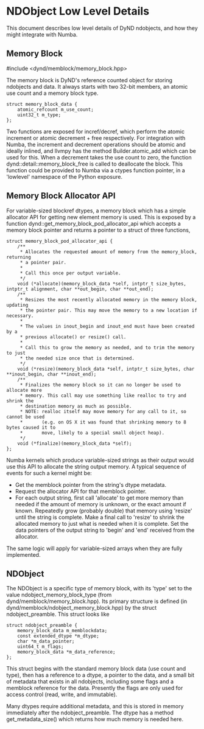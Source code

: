 NDObject Low Level Details
==========================

This document describes low level details of DyND ndobjects, and how
they might integrate with Numba.

Memory Block
------------

#include <dynd/memblock/memory_block.hpp>

The memory block is DyND's reference counted object for storing ndobjects
and data. It always starts with two 32-bit members, an atomic use count and
a memory block type.

    struct memory_block_data {
        atomic_refcount m_use_count;
        uint32_t m_type;
    };
    
Two functions are exposed for incref/decref, which perform the atomic increment
or atomic decrement + free respectively. For integration with Numba, the increment
and decrement operations should be atomic and ideally inlined, and llvmpy has the method
Builder.atomic_add which can be used for this. When a decrement takes the use count
to zero, the function dynd::detail::memory_block_free is called to deallocate the block.
This function could be provided to Numba via a ctypes function pointer, in a 'lowlevel'
namespace of the Python exposure.

Memory Block Allocator API
--------------------------

For variable-sized blockref dtypes, a memory block which has a simple allocator
API for getting new element memory is used. This is exposed by a function
dynd::get_memory_block_pod_allocator_api which accepts a memory block pointer and
returns a pointer to a struct of three functions,

    struct memory_block_pod_allocator_api {
        /**
         * Allocates the requested amount of memory from the memory_block, returning
         * a pointer pair.
         *
         * Call this once per output variable.
         */
        void (*allocate)(memory_block_data *self, intptr_t size_bytes, intptr_t alignment, char **out_begin, char **out_end);
        /**
         * Resizes the most recently allocated memory in the memory block, updating
         * the pointer pair. This may move the memory to a new location if necessary.
         *
         * The values in inout_begin and inout_end must have been created by a
         * previous allocate() or resize() call.
         *
         * Call this to grow the memory as needed, and to trim the memory to just
         * the needed size once that is determined.
         */
        void (*resize)(memory_block_data *self, intptr_t size_bytes, char **inout_begin, char **inout_end);
        /**
         * Finalizes the memory block so it can no longer be used to allocate more
         * memory. This call may use something like realloc to try and shrink the
         * destination memory as much as possible.
         * NOTE: realloc itself may move memory for any call to it, so cannot be used
         *       (e.g. on OS X it was found that shrinking memory to 8 bytes caused it to
         *       move, likely to a special small object heap).
         */
        void (*finalize)(memory_block_data *self);
    };

Numba kernels which produce variable-sized strings as their output would use this API
to allocate the string output memory. A typical sequence of events for such a kernel
might be:

 * Get the memblock pointer from the string's dtype metadata.
 * Request the allocator API for that memblock pointer.
 * For each output string, first call 'allocate' to get more memory than
   needed if the amount of memory is unknown, or the exact amount if known.
   Repeatedly grow (probably double) that memory using 'resize' until the string
   is complete. Make a final call to 'resize' to shrink the allocated memory to
   just what is needed when it is complete. Set the data pointers of the output
   string to 'begin' and 'end' received from the allocator.

The same logic will apply for variable-sized arrays when they are fully implemented.

NDObject
--------

The NDObject is a specific type of memory block, with its 'type' set to
the value ndobject_memory_block_type (from dynd/memblock/memory_block.hpp).
Its primary structure is defined (in dynd/memblock/ndobject_memory_block.hpp)
by the struct ndobject_preamble. This struct looks like

    struct ndobject_preamble {
        memory_block_data m_memblockdata;
        const extended_dtype *m_dtype;
        char *m_data_pointer;
        uint64_t m_flags;
        memory_block_data *m_data_reference;
    };

This struct begins with the standard memory block data (use count and type), then
has a reference to a dtype, a pointer to the data, and a small bit of metadata that
exists in all ndobjects, including some flags and a memblock reference for the data.
Presently the flags are only used for access control (read, write, and immutable).

Many dtypes require additional metadata, and this is stored in memory immediately after
the ndobject_preamble. The dtype has a method get_metadata_size() which returns how much
memory is needed here.

